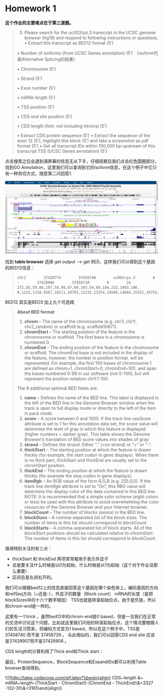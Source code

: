 # Homework 1

**这个作业的主要难点在于第三道题。**

> 3. Please search for the uc002rpz.3 transcript in the UCSC genome browser (hg19) and respond to following instructions or questions.
>     • Extract this transcript as BED12 format (5’) 
>
>   • Number of isoforms (from UCSC Genes annotation) (5’) （isoform代表Alternative Splicing的结果）
>
>    • Chromosome (5’) 
>
>   • Strand (5’) 
>
>   • Exon number (5’) 
>
>   • mRNA length (5’) 
>
>   • TSS position (5’) 
>
>   • CDS end site position (5’) 
>
>   • CDS length (hint: not including introns) (5’) 
>
>   • Extract CDS protein sequence (5’) • Extract the sequence of the exon 12 (5’), highlight this block (5’) and take a screenshot as pdf format (5’)
>   • Get all transcript IDs within 100,000 bp upstream of this transcript TSS (UCSC Genes annotation) (5’)



点击搜索之后会遇到满屏幕的信息无从下手，仔细观察后我们点击红色圆圈部分，找到GO Annotation，这里我们可以查询到它的isoform信息，在这个例子中它只有一种剪切方式，随意第二问回答1.   

![image-20200115010306424](.images/image-20200115010306424.png)

找到 **table browser**  选择 get output —> get BED，这样我们可以得到这个基因的BED12信息：



> ```
> chr2        37428774        37458740        uc002rpz.3        0        -        37428906        37458710        0        16        272,82,59,84,197,58,98,67,69,103,54,89,184,232,1493,186,        0,1152,1318,9367,10211,10703,12232,13254,14508,14684,15352,18753,20748,21538,25912,29780,
> ```

BED12 其实是BED3 加上九个可选阈

> **About BED format**
>
> 1. **chrom** – The name of the chromosome (e.g. chr3, chrY, chr2_random) or scaffold (e.g. scaffold10671).
> 2. **chromStart** – The starting position of the feature in the chromosome or scaffold. The first base in a chromosome is numbered 0.
> 3. **chromEnd** – The ending position of the feature in the chromosome or scaffold. The *chromEnd* base is not included in the display of the feature, however, the number in position format. will be represented. For example, the first 100 bases of chromosome 1 are defined as *chrom=1, chromStart=0, chromEnd=100*, and span the bases numbered 0-99 in our software (not 0-100), but will represent the position notation chr1:1-100. 
>
> The 9 additional optional BED fields are:
>
> 1. **name** – Defines the name of the BED line. This label is displayed to the left of the BED line in the Genome Browser window when the track is open to full display mode or directly to the left of the item in pack mode.
> 2. **score** – A score between 0 and 1000. If the track line *useScore* attribute is set to 1 for this annotation data set, the *score* value will determine the level of gray in which this feature is displayed (higher numbers = darker gray). This table shows the Genome Browser’s translation of BED score values into shades of gray:
> 3. **strand** – Defines the strand. Either “.” (=no strand) or “+” or “-“.
> 4. **thickStart** – The starting position at which the feature is drawn thickly (for example, the start codon in gene displays). When there is no thick part, thickStart and thickEnd are usually set to the chromStart position.
> 5. **thickEnd** – The ending position at which the feature is drawn thickly (for example the stop codon in gene displays).
> 6. **itemRgb** – An RGB value of the form R,G,B (e.g. 255,0,0). If the track line *itemRgb* attribute is set to “On”, this RBG value will determine the display color of the data contained in this BED line. NOTE: It is recommended that a simple color scheme (eight colors or less) be used with this attribute to avoid overwhelming the color resources of the Genome Browser and your Internet browser.
> 7. **blockCount** – The number of blocks (exons) in the BED line.
> 8. **blockSizes** – A comma-separated list of the block sizes. The number of items in this list should correspond to *blockCount*.
> 9. **blockStarts** – A comma-separated list of block starts. All of the *blockStart* positions should be calculated relative to *chromStart*. The number of items in this list should correspond to *blockCount*.

值得特别关注的有三点：

+ thickStart  和 thickEnd 两项常常被用于表示外显子
+ 总是要关注什么时候是以0为起始，什么时候是以1为起始（这个对于作业没那么重要）
+ 区间总是左闭右开的。

我们可以根据bed12上的信息直接回答这个基因在哪个染色体上，编码基因的方向和refSeq方向（+还是-），外显子的数量（Block count） mRNA的长度（是把blockSizes中的十六个数字相加） TSS也就是转录起始位点，由于是负链，所以和chrom-end是一样的。

这里有一个trick ，虽然bed12中的chrom-end是0 based，但是一旦我们在正常的交流中讨论这个问题，比如说这里我们问他的转录起始位点，这个情况要根据人们的生活习惯来，将编码方式变为1 based，所以在这个例子中，TSS是37458740 而不是 37458739 。 与此相似的，我们可以回答CDS end site 应该是37428907而不是37428906 。

CDS length的计算利用了Thick end和Thick start：

最后，ProteinSequence，BlockSequence和ExpandIDs都可以利用Table browser查询得到。

![](http://latex.codecogs.com/gif.latex?\\begin{align}
CDS~length &= mRNA~length-(ThickStart - ChromStart)-(ChromEnd - ThickEnd)\\&=3327 -132-30\\&=3165\\end{align})